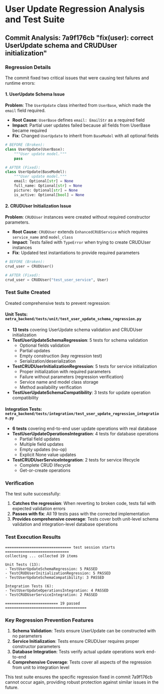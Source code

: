# User Update Regression Analysis and Test Suite

## Commit Analysis: 7a9f176cb "fix(user): correct UserUpdate schema and CRUDUser initialization"

### Regression Details

The commit fixed two critical issues that were causing test failures and runtime errors:

#### 1. UserUpdate Schema Issue
**Problem**: The `UserUpdate` class inherited from `UserBase`, which made the `email` field required.
- **Root Cause**: `UserBase` defines `email: EmailStr` as a required field
- **Impact**: Partial user updates failed because all fields from UserBase became required
- **Fix**: Changed `UserUpdate` to inherit from `BaseModel` with all optional fields

```python
# BEFORE (Broken):
class UserUpdate(UserBase):
    """User update model."""
    pass

# AFTER (Fixed):
class UserUpdate(BaseModel):
    """User update model."""
    email: Optional[str] = None
    full_name: Optional[str] = None
    picture: Optional[str] = None
    is_active: Optional[bool] = None
```

#### 2. CRUDUser Initialization Issue
**Problem**: `CRUDUser` instances were created without required constructor parameters.
- **Root Cause**: `CRUDUser` extends `EnhancedCRUDService` which requires `service_name` and `model_class`
- **Impact**: Tests failed with `TypeError` when trying to create CRUDUser instances
- **Fix**: Updated test instantiations to provide required parameters

```python
# BEFORE (Broken):
crud_user = CRUDUser()

# AFTER (Fixed):
crud_user = CRUDUser("test_user_service", User)
```

### Test Suite Created

Created comprehensive tests to prevent regression:

#### Unit Tests: `netra_backend/tests/unit/test_user_update_schema_regression.py`
- **13 tests** covering UserUpdate schema validation and CRUDUser initialization
- **TestUserUpdateSchemaRegression**: 5 tests for schema validation
  - Optional fields validation
  - Partial updates
  - Empty construction (key regression test)
  - Serialization/deserialization
- **TestCRUDUserInitializationRegression**: 5 tests for service initialization
  - Proper initialization with required parameters
  - Failure without parameters (regression verification)
  - Service name and model class storage
  - Method availability verification
- **TestUserUpdateSchemaCompatibility**: 3 tests for update operation compatibility

#### Integration Tests: `netra_backend/tests/integration/test_user_update_regression_integration.py`
- **6 tests** covering end-to-end user update operations with real database
- **TestUserUpdateOperationsIntegration**: 4 tests for database operations
  - Partial field updates
  - Multiple field updates
  - Empty updates (no-op)
  - Explicit None value updates
- **TestCRUDUserServiceIntegration**: 2 tests for service lifecycle
  - Complete CRUD lifecycle
  - Get-or-create operations

### Verification

The test suite successfully:
1. **Catches the regression**: When reverting to broken code, tests fail with expected validation errors
2. **Passes with fix**: All 19 tests pass with the corrected implementation
3. **Provides comprehensive coverage**: Tests cover both unit-level schema validation and integration-level database operations

### Test Execution Results

```
============================== test session starts =============================
collecting ... collected 19 items

Unit Tests (13):
- TestUserUpdateSchemaRegression: 5 PASSED
- TestCRUDUserInitializationRegression: 5 PASSED  
- TestUserUpdateSchemaCompatibility: 3 PASSED

Integration Tests (6):
- TestUserUpdateOperationsIntegration: 4 PASSED
- TestCRUDUserServiceIntegration: 2 PASSED

======================== 19 passed =====================================
```

### Key Regression Prevention Features

1. **Schema Validation**: Tests ensure UserUpdate can be constructed with no parameters
2. **Service Initialization**: Tests ensure CRUDUser requires proper constructor parameters
3. **Database Integration**: Tests verify actual update operations work end-to-end
4. **Comprehensive Coverage**: Tests cover all aspects of the regression from unit to integration level

This test suite ensures the specific regression fixed in commit 7a9f176cb cannot occur again, providing robust protection against similar issues in the future.
